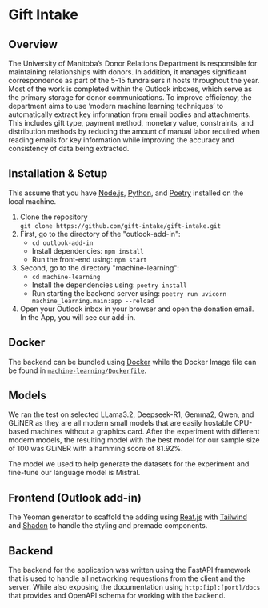 # Gift Intake

## Overview

The University of Manitoba’s Donor Relations Department is responsible for maintaining relationships with donors. In addition, it manages significant correspondence as part of the 5-15 fundraisers it hosts throughout the year. Most of the work is completed within the Outlook inboxes, which serve as the primary storage for donor communications. To improve efficiency, the department aims to use ‘modern machine learning techniques’ to automatically extract key information from email bodies and attachments. This includes gift type, payment method, monetary value, constraints, and distribution methods by reducing the amount of manual labor required when reading emails for key information while improving the accuracy and consistency of data being extracted.

## Installation & Setup

This assume that you have [Node.js](https://nodejs.org/en), [Python](https://www.python.org/), and [Poetry](https://python-poetry.org/) installed on the local machine.

1. Clone the repository  
   `git clone https://github.com/gift-intake/gift-intake.git`
2. First, go to the directory of the "outlook-add-in":
   - `cd outlook-add-in`
   - Install dependencies:
     `npm install`
   - Run the front-end using:
     `npm start`
3. Second, go to the directory "machine-learning":
   - `cd machine-learning`
   - Install the dependencies using:
     `poetry install`
   - Run starting the backend server using:
     `poetry run uvicorn machine_learning.main:app --reload`
4. Open your Outlook inbox in your browser and open the donation email. In the App, you will see our add-in.

## Docker

The backend can be bundled using [Docker](https://www.docker.com/) while the Docker Image file can be found in [`machine-learning/Dockerfile`](./machine-learning/Dockerfile).

## Models

We ran the test on selected LLama3.2, Deepseek-R1, Gemma2, Qwen, and GLiNER as they are all modern small models that are easily hostable CPU-based machines without a graphics card. After the experiment with different modern models, the resulting model with the best model for our sample size of 100 was GLiNER with a hamming score of 81.92%.

The model we used to help generate the datasets for the experiment and fine-tune our language model is Mistral.

## Frontend (Outlook add-in)

The Yeoman generator to scaffold the adding using [Reat.js](https://react.dev/) with [Tailwind](https://tailwindcss.com/) and [Shadcn](https://ui.shadcn.com/) to handle the styling and premade components.

## Backend

The backend for the application was written using the FastAPI framework that is used to handle all networking requestions from the client and the server. While also exposing the documentation using `http:[ip]:[port]/docs` that provides and OpenAPI schema for working with the backend.
